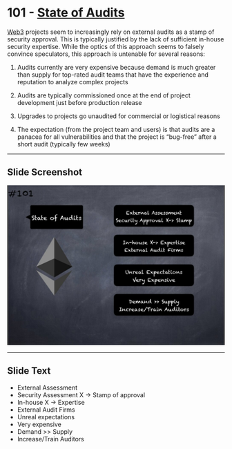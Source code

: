 # 101 - [State of Audits](State%20of%20Audits.md)

[Web3](Web3.md) projects seem to increasingly rely on external audits as a stamp of security approval. This is typically justified by the lack of sufficient in-house security expertise. While the optics of this approach seems to falsely convince speculators, this approach is untenable for several reasons: 

1. Audits currently are very expensive because demand is much greater than supply for top-rated audit teams that have the experience and reputation to analyze complex projects
    
2. Audits are typically commissioned once at the end of project development just before production release
    
3. Upgrades to projects go unaudited for commercial or logistical reasons
    
4. The expectation (from the project team and users) is that audits are a panacea for all vulnerabilities and that the project is “bug-free” after a short audit (typically few weeks)

___
## Slide Screenshot
![101.jpg](../../images/1.%20Ethereum%20101/101.jpg)
___
## Slide Text
- External Assessment
- Security Assessment X -> Stamp of approval
- In-house X -> Expertise
- External Audit Firms
- Unreal expectations
- Very expensive
- Demand >> Supply
- Increase/Train Auditors 

